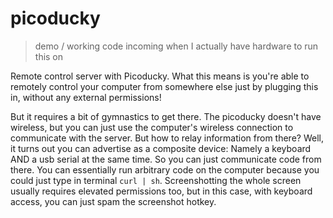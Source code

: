 # picoducky

> demo / working code incoming when I actually have hardware to run this on

Remote control server with Picoducky. What this means is you're able to remotely control your computer from somewhere else just by plugging this in, without any external permissions!

But it requires a bit of gymnastics to get there. The picoducky doesn't have wireless, but you can just use the computer's wireless connection to communicate with the server. But how to relay information from there? Well, it turns out you can advertise as a composite device: Namely a keyboard AND a usb serial at the same time. So you can just communicate code from there. You can essentially run arbitrary code on the computer because you could just type in terminal `curl | sh`. Screenshotting the whole screen usually requires elevated permissions too, but in this case, with keyboard access, you can just spam the screenshot hotkey.
